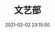---
title: 文艺部
date: 2021-02-02 23:15:00
type: "about"
layout: "about"

profile:
  name: 文艺部
  avatar: /medias/art/avatar.jpg
  career: 纹小忆
  introduction: 
  - 竺可桢学院学生会文艺部，小名纹小忆。纹小忆承包了竺院最为精彩最具意义的三场晚会，从一展歌喉的十佳歌手大赛，到共聚一堂辞旧迎新的新年晚会，到不舍憧憬并存的毕业晚会，纹小忆与同学们为大家献上一场场视听盛宴，陪伴着大家度过一个个重要而独特的时刻。在纹小忆这个温暖的大家庭里，我们创造着彼此间美好的记忆。大家一起头脑风暴，完善敲定，分担烦恼与辛苦，分享喜悦与满足。


myFunctions:
  enable: true
  data:
    - 承办举办晚会:承办竺可桢学院每年的大型晚会，如新年晚会、毕业晚会等，负责整场晚会的策划组织以及举办。
    - 策划组织系列活动:策划、组织以及筹办系列活动，如十佳歌手大赛等，丰富竺院学子的课余文化生活。
    - 微电影:作为新年晚会一项特殊而别具意义的宣传内容，由部内人员完成设计、编剧、参演、拍摄、剪辑全过程。
mySkills:
  enable: false

myGallery:
  enable: true
  data:
    pic1:
      url: https://i.loli.net/2021/02/09/Er5q4uygMabLSfN.jpg
      thumbnail: /medias/art/gallery/1.jpg
    pic2:
      url: https://i.loli.net/2021/02/09/OhTMvmBi9IqWntP.jpg
      thumbnail: /medias/art/gallery/2.jpg
    pic3:
      url: https://i.loli.net/2021/02/09/D1ktOsXfNidIxGS.jpg
      thumbnail: /medias/art/gallery/3.jpg
    pic4:
      url: https://i.loli.net/2021/02/09/eMu5Z9PFcQHol4I.jpg
      thumbnail: /medias/art/gallery/4.jpg
    pic5:
      url: https://i.loli.net/2021/02/09/ixga9oWHGjd28Bk.jpg
      thumbnail: /medias/art/gallery/5.jpg
    pic6:
      url: https://i.loli.net/2021/02/09/C6eucoEkBUDT7q3.jpg
      thumbnail: /medias/art/gallery/6.jpg
    pic7:
      url: https://i.loli.net/2021/02/09/Y5K4FdWwTiOVkzH.jpg
      thumbnail: /medias/art/gallery/7.jpg
    pic8:
      url: https://i.loli.net/2021/02/09/dWnJfrS86PToaXE.jpg
      thumbnail: /medias/art/gallery/8.jpg
    pic9:
      url: https://i.loli.net/2021/02/09/hZfzbwMXCq6cFN9.jpg
      thumbnail: /medias/art/gallery/9.jpg

myPerson:
     no1: 
          photo: /medias/art/personalPhotos/1.jpg 
          name:  张思琪
          nickname:  思小琪 思琪姐姐
          birthday:  2001/04/27
          position:  部长
     no2:  
          photo: /medias/art/personalPhotos/2.jpg
          name:  王嘉豪
          nickname:  言一
          birthday:  2002/11/21
          position:  分管主席
     no3:  
          photo: /medias/art/personalPhotos/3.jpg
          name:  缪东来
          nickname:  dlgg
          birthday:  2001/08/16
          position:  副部长
     no4: 
          photo: /medias/art/personalPhotos/4.jpg 
          name:  张道泽
          nickname:  道泽学弟
          birthday:  2001/12/04
          position:  副部长
     no5:  
          photo: /medias/art/personalPhotos/5.jpg
          name:  周一方
          nickname:  e^2
          birthday:  2001/12/11
          position:  副部长
     no6:  
          photo: /medias/art/personalPhotos/6.jpg
          name:  叶弘颖
          nickname:  叶子姐姐
          birthday:  2001/04/01
          position:  副部长
     no7: 
          photo: /medias/art/personalPhotos/7.jpg 
          name:  高泽瑞
          nickname:  端端 zeary
          birthday:  2001/01/12
          position:  副部长
     no8:  
          photo: /medias/art/personalPhotos/8.jpg
          name:  钱意纯
          nickname:  乙醇 意纯
          birthday:  2001/08/07
          position:  副部长
     no9:
          photo: /medias/art/personalPhotos/9.jpg
          name:  杨柳思
          nickname:  思思
          birthday:  2002/04/10
          position:  干事
     no10:  
          photo: /medias/art/personalPhotos/10.jpg
          name:  朱思睿
          nickname:  siriiii
          birthday:  2003/01/22
          position:  干事
     no11:  
          photo: /medias/art/personalPhotos/11.jpg
          name:  侯逸琳
          nickname:  e0
          birthday:  2002/09/17
          position:  干事
     no12:  
          photo: /medias/art/personalPhotos/12.jpg
          name:  李玥颖
          nickname:  yyjj
          birthday:  2002/11/16
          position:  干事
     no13:  
          photo: /medias/art/personalPhotos/13.jpg
          name:  钱欣
          nickname:  欣欣
          birthday:  2002/02/16
          position:  干事
     no14:  
          photo: /medias/art/personalPhotos/14.jpg
          name:  朱泳霏
          nickname:  Fay
          birthday:  2001/10/24
          position:  干事
     no15:  
          photo: /medias/art/personalPhotos/15.jpg
          name:  李嘉仪
          nickname:  dolly 捣里
          birthday:  2001/08/01
          position:  干事
     no16:  
          photo: /medias/art/personalPhotos/16.jpg
          name:  许若言
          nickname:  
          birthday:  2002/08/22
          position:  干事
     no17:  
          photo: /medias/art/personalPhotos/17.jpg
          name:  周逸杰
          nickname:  ej
          birthday:  2002/04/03
          position:  干事
     no18:
          photo: /medias/art/personalPhotos/18.jpg
          name:  范耘溥
          nickname:  耘溥
          birthday:  2002/08/01
          position:  干事
     no19:  
          photo: /medias/art/personalPhotos/19.jpg
          name:  马靖凯
          nickname:  松鼠
          birthday:  2001/12/26
          position:  干事
     no20:  
          photo: /medias/art/personalPhotos/20.jpg
          name:  徐子轶
          nickname:  
          birthday:  2001/02/19
          position:  干事
     no21:  
          photo: /medias/art/personalPhotos/21.jpg
          name:  陈昊旻
          nickname:  绍旼郡主
          birthday:  2002/01/04
          position:  干事
     no22:  
          photo: /medias/art/personalPhotos/22.jpg
          name:  侯子航
          nickname:  楚凌寒
          birthday:  2002/10/01
          position:  干事
     no23:  
          photo: /medias/art/personalPhotos/23.jpg
          name:  宗亦铭
          nickname:  emin
          birthday:  2002/05/16
          position:  干事
---